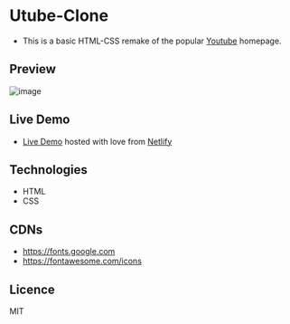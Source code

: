 # Utube-Clone
- This is a basic HTML-CSS remake of the popular [Youtube](https://youtube.com) homepage.

## Preview
![image](https://user-images.githubusercontent.com/46686100/69888400-df3aab00-12eb-11ea-8bbc-9fa4077d9fa0.png)

## Live Demo
- [Live Demo](https://utube-clone.netlify.com/) hosted with love from [Netlify](https://www.netlify.com/)


## Technologies
- HTML
- CSS

## CDNs
- https://fonts.google.com
- https://fontawesome.com/icons

## Licence
MIT
